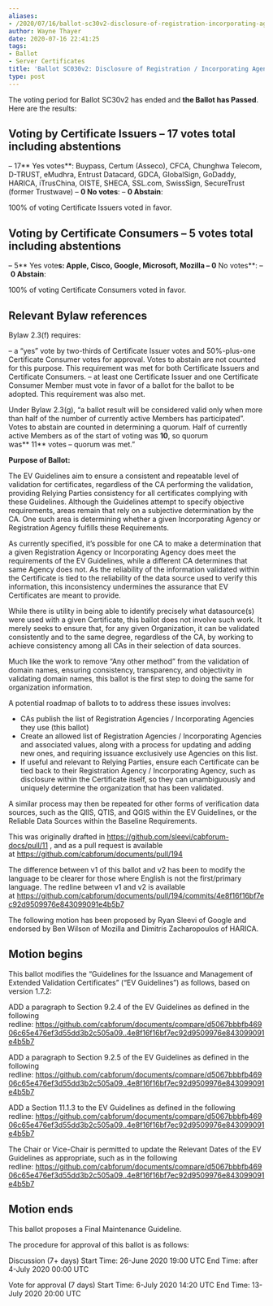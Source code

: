 ```yaml
---
aliases:
- /2020/07/16/ballot-sc30v2-disclosure-of-registration-incorporating-agency/
author: Wayne Thayer
date: 2020-07-16 22:41:25
tags:
- Ballot
- Server Certificates
title: 'Ballot SC030v2: Disclosure of Registration / Incorporating Agency'
type: post
---
```


The voting period for Ballot SC30v2 has ended and **the Ballot has Passed**. Here are the results:

## Voting by Certificate Issuers – 17 votes total including abstentions

– 17\*\* Yes votes\*\*: Buypass, Certum (Asseco), CFCA, Chunghwa Telecom, D-TRUST, eMudhra, Entrust Datacard, GDCA, GlobalSign, GoDaddy, HARICA, iTrusChina, OISTE, SHECA, SSL.com, SwissSign, SecureTrust (former Trustwave)
– **0 No votes**:
– **0 Abstain**:

100% of voting Certificate Issuers voted in favor.

## Voting by Certificate Consumers – 5 votes total including abstentions

– 5\*\* Yes vote**s: Apple, Cisco, Google, Microsoft, Mozilla
– 0** No votes\*\*:
– **0 Abstain**:

100% of voting Certificate Consumers voted in favor.

## Relevant Bylaw references

Bylaw 2.3(f) requires:

– a “yes” vote by two-thirds of Certificate Issuer votes and 50%-plus-one Certificate Consumer votes for approval. Votes to abstain are not counted for this purpose. This requirement was met for both Certificate Issuers and Certificate Consumers.
– at least one Certificate Issuer and one Certificate Consumer Member must vote in favor of a ballot for the ballot to be adopted. This requirement was also met.

Under Bylaw 2.3(g), “a ballot result will be considered valid only when more than half of the number of currently active Members has participated”. Votes to abstain are counted in determining a quorum. Half of currently active Members as of the start of voting was **10**, so quorum was\*\* 11\*\* votes – quorum was met.”

**Purpose of Ballot:**

The EV Guidelines aim to ensure a consistent and repeatable level of validation for certificates, regardless of the CA performing the validation, providing Relying Parties consistency for all certificates complying with these Guidelines. Although the Guidelines attempt to specify objective requirements, areas remain that rely on a subjective determination by the CA. One such area is determining whether a given Incorporating Agency or Registration Agency fulfills these Requirements.

As currently specified, it’s possible for one CA to make a determination that a given Registration Agency or Incorporating Agency does meet the requirements of the EV Guidelines, while a different CA determines that same Agency does not. As the reliability of the information validated within the Certificate is tied to the reliability of the data source used to verify this information, this inconsistency undermines the assurance that EV Certificates are meant to provide.

While there is utility in being able to identify precisely what datasource(s) were used with a given Certificate, this ballot does not involve such work. It merely seeks to ensure that, for any given Organization, it can be validated consistently and to the same degree, regardless of the CA, by working to achieve consistency among all CAs in their selection of data sources.

Much like the work to remove “Any other method” from the validation of domain names, ensuring consistency, transparency, and objectivity in validating domain names, this ballot is the first step to doing the same for organization information.

A potential roadmap of ballots to to address these issues involves:

- CAs publish the list of Registration Agencies / Incorporating Agencies they use (this ballot)
- Create an allowed list of Registration Agencies / Incorporating Agencies and associated values, along with a process for updating and adding new ones, and requiring issuance exclusively use Agencies on this list.
- If useful and relevant to Relying Parties, ensure each Certificate can be tied back to their Registration Agency / Incorporating Agency, such as disclosure within the Certificate itself, so they can unambiguously and uniquely determine the organization that has been validated.

A similar process may then be repeated for other forms of verification data sources, such as the QIIS, QTIS, and QGIS within the EV Guidelines, or the Reliable Data Sources within the Baseline Requirements.

This was originally drafted in <https://github.com/sleevi/cabforum-docs/pull/11> , and as a pull request is available at <https://github.com/cabforum/documents/pull/194>

The difference between v1 of this ballot and v2 has been to modify the language to be clearer for those where English is not the first/primary language. The redline between v1 and v2 is available at <https://github.com/cabforum/documents/pull/194/commits/4e8f16f16bf7ec92d9509976e843099091e4b5b7>

The following motion has been proposed by Ryan Sleevi of Google and endorsed by Ben Wilson of Mozilla and Dimitris Zacharopoulos of HARICA.

## Motion begins

This ballot modifies the “Guidelines for the Issuance and Management of Extended Validation Certificates” (“EV Guidelines”) as follows, based on version 1.7.2:

ADD a paragraph to Section 9.2.4 of the EV Guidelines as defined in the following redline: <https://github.com/cabforum/documents/compare/d5067bbbfb46906c65e476ef3d55dd3b2c505a09..4e8f16f16bf7ec92d9509976e843099091e4b5b7>

ADD a paragraph to Section 9.2.5 of the EV Guidelines as defined in the following redline: <https://github.com/cabforum/documents/compare/d5067bbbfb46906c65e476ef3d55dd3b2c505a09..4e8f16f16bf7ec92d9509976e843099091e4b5b7>

ADD a Section 11.1.3 to the EV Guidelines as defined in the following redline: <https://github.com/cabforum/documents/compare/d5067bbbfb46906c65e476ef3d55dd3b2c505a09..4e8f16f16bf7ec92d9509976e843099091e4b5b7>

The Chair or Vice-Chair is permitted to update the Relevant Dates of the EV Guidelines as appropriate, such as in the following redline: <https://github.com/cabforum/documents/compare/d5067bbbfb46906c65e476ef3d55dd3b2c505a09..4e8f16f16bf7ec92d9509976e843099091e4b5b7>

## Motion ends

This ballot proposes a Final Maintenance Guideline.

The procedure for approval of this ballot is as follows:

Discussion (7+ days)
Start Time: 26-June 2020 19:00 UTC
End Time: after 4-July 2020 00:00 UTC

Vote for approval (7 days)
Start Time: 6-July 2020 14:20 UTC
End Time: 13-July 2020 20:00 UTC